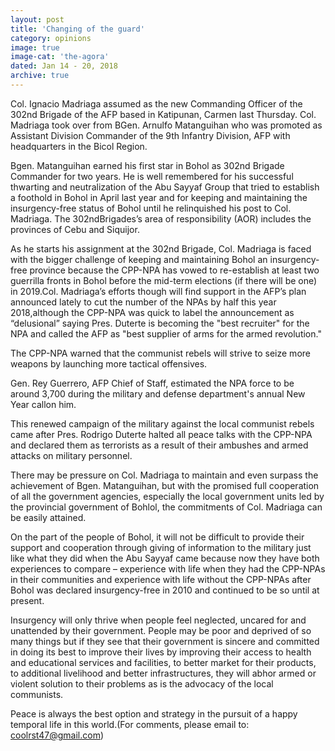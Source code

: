 ```yaml
---
layout: post
title: 'Changing of the guard'
category: opinions
image: true
image-cat: 'the-agora'
dated: Jan 14 - 20, 2018
archive: true
---
```


Col. Ignacio Madriaga assumed as the new Commanding Officer of the 302nd Brigade of the AFP based in Katipunan, Carmen last Thursday.  Col. Madriaga took over from BGen. Arnulfo Matanguihan who was promoted as Assistant Division Commander of the 9th Infantry Division, AFP with headquarters in the Bicol Region.  

Bgen. Matanguihan earned his first star in Bohol as 302nd Brigade Commander for two years.  He is well remembered for his successful thwarting and neutralization of the Abu Sayyaf Group that tried to establish a foothold in Bohol in April last year and for keeping and maintaining the insurgency-free status of Bohol until he relinquished his post to Col. Madriaga. The 302ndBrigades’s area of responsibility (AOR) includes the provinces of Cebu and Siquijor.

As he starts his assignment at the 302nd Brigade, Col. Madriaga is faced with the bigger challenge of keeping and maintaining Bohol an insurgency-free province because the CPP-NPA has vowed to re-establish at least two guerrilla fronts in Bohol before the mid-term elections (if there will be one) in 2019.Col. Madriaga’s efforts though will find support in the AFP’s plan announced lately to cut the number of the NPAs by half this year 2018,although the CPP-NPA was quick to label the announcement as “delusional” saying Pres. Duterte is becoming the "best recruiter" for the NPA and called the AFP as "best supplier of arms for the armed revolution."

The CPP-NPA warned that the communist rebels will strive to seize more weapons by launching more tactical offensives.

Gen. Rey Guerrero, AFP Chief of Staff, estimated the NPA force to be around 3,700 during the military and defense department's annual New Year callon him.

This renewed campaign of the military against the local communist rebels came after Pres. Rodrigo Duterte halted all peace talks with the CPP-NPA and declared them as terrorists as a result of their ambushes and armed attacks on military personnel.

There may be pressure on Col. Madriaga to maintain and even surpass the achievement of Bgen. Matanguihan, but with the promised full cooperation of all the government agencies, especially the local government units led by the provincial government of Bohlol, the commitments of Col. Madriaga can be easily attained.

On the part of the people of Bohol, it will not be difficult to provide their support and cooperation through giving of information to the military just like what they did when the Abu Sayyaf came because now they have both experiences to compare – experience with life when they had the CPP-NPAs in their communities and experience with life without the CPP-NPAs after Bohol was declared insurgency-free in 2010 and continued to be so until at present.

Insurgency will only thrive when people feel neglected, uncared for and unattended by their government.  People may be poor and deprived of so many things but if they see that their government is sincere and committed in doing its best to improve their lives by improving their access to health and educational services and facilities, to better market for their products, to additional livelihood and better infrastructures, they will abhor armed or violent solution to their problems as is the advocacy of the local communists.

Peace is always the best option and strategy in the pursuit of a happy temporal life in this world.(For comments, please email to: coolrst47@gmail.com)

						
